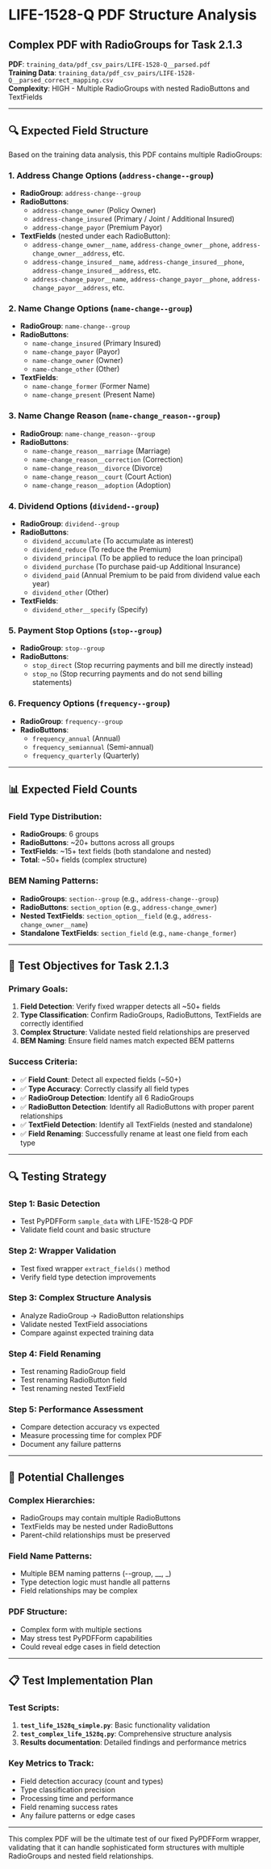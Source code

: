 # LIFE-1528-Q PDF Structure Analysis
## Complex PDF with RadioGroups for Task 2.1.3

**PDF**: `training_data/pdf_csv_pairs/LIFE-1528-Q__parsed.pdf`  
**Training Data**: `training_data/pdf_csv_pairs/LIFE-1528-Q__parsed_correct_mapping.csv`  
**Complexity**: HIGH - Multiple RadioGroups with nested RadioButtons and TextFields

---

## 🔍 **Expected Field Structure**

Based on the training data analysis, this PDF contains multiple RadioGroups:

### **1. Address Change Options** (`address-change--group`)
- **RadioGroup**: `address-change--group`
- **RadioButtons**:
  - `address-change_owner` (Policy Owner)
  - `address-change_insured` (Primary / Joint / Additional Insured)
  - `address-change_payor` (Premium Payor)
- **TextFields** (nested under each RadioButton):
  - `address-change_owner__name`, `address-change_owner__phone`, `address-change_owner__address`, etc.
  - `address-change_insured__name`, `address-change_insured__phone`, `address-change_insured__address`, etc.
  - `address-change_payor__name`, `address-change_payor__phone`, `address-change_payor__address`, etc.

### **2. Name Change Options** (`name-change--group`)
- **RadioGroup**: `name-change--group`
- **RadioButtons**:
  - `name-change_insured` (Primary Insured)
  - `name-change_payor` (Payor)
  - `name-change_owner` (Owner)
  - `name-change_other` (Other)
- **TextFields**:
  - `name-change_former` (Former Name)
  - `name-change_present` (Present Name)

### **3. Name Change Reason** (`name-change_reason--group`)
- **RadioGroup**: `name-change_reason--group`
- **RadioButtons**:
  - `name-change_reason__marriage` (Marriage)
  - `name-change_reason__correction` (Correction)
  - `name-change_reason__divorce` (Divorce)
  - `name-change_reason__court` (Court Action)
  - `name-change_reason__adoption` (Adoption)

### **4. Dividend Options** (`dividend--group`)
- **RadioGroup**: `dividend--group`
- **RadioButtons**:
  - `dividend_accumulate` (To accumulate as interest)
  - `dividend_reduce` (To reduce the Premium)
  - `dividend_principal` (To be applied to reduce the loan principal)
  - `dividend_purchase` (To purchase paid-up Additional Insurance)
  - `dividend_paid` (Annual Premium to be paid from dividend value each year)
  - `dividend_other` (Other)
- **TextFields**:
  - `dividend_other__specify` (Specify)

### **5. Payment Stop Options** (`stop--group`)
- **RadioGroup**: `stop--group`
- **RadioButtons**:
  - `stop_direct` (Stop recurring payments and bill me directly instead)
  - `stop_no` (Stop recurring payments and do not send billing statements)

### **6. Frequency Options** (`frequency--group`)
- **RadioGroup**: `frequency--group`
- **RadioButtons**:
  - `frequency_annual` (Annual)
  - `frequency_semiannual` (Semi-annual)
  - `frequency_quarterly` (Quarterly)

---

## 📊 **Expected Field Counts**

### **Field Type Distribution**:
- **RadioGroups**: 6 groups
- **RadioButtons**: ~20+ buttons across all groups
- **TextFields**: ~15+ text fields (both standalone and nested)
- **Total**: ~50+ fields (complex structure)

### **BEM Naming Patterns**:
- **RadioGroups**: `section--group` (e.g., `address-change--group`)
- **RadioButtons**: `section_option` (e.g., `address-change_owner`)
- **Nested TextFields**: `section_option__field` (e.g., `address-change_owner__name`)
- **Standalone TextFields**: `section_field` (e.g., `name-change_former`)

---

## 🎯 **Test Objectives for Task 2.1.3**

### **Primary Goals**:
1. **Field Detection**: Verify fixed wrapper detects all ~50+ fields
2. **Type Classification**: Confirm RadioGroups, RadioButtons, TextFields are correctly identified
3. **Complex Structure**: Validate nested field relationships are preserved
4. **BEM Naming**: Ensure field names match expected BEM patterns

### **Success Criteria**:
- ✅ **Field Count**: Detect all expected fields (~50+)
- ✅ **Type Accuracy**: Correctly classify all field types
- ✅ **RadioGroup Detection**: Identify all 6 RadioGroups
- ✅ **RadioButton Detection**: Identify all RadioButtons with proper parent relationships
- ✅ **TextField Detection**: Identify all TextFields (nested and standalone)
- ✅ **Field Renaming**: Successfully rename at least one field from each type

---

## 🔍 **Testing Strategy**

### **Step 1: Basic Detection**
- Test PyPDFForm `sample_data` with LIFE-1528-Q PDF
- Validate field count and basic structure

### **Step 2: Wrapper Validation**
- Test fixed wrapper `extract_fields()` method
- Verify field type detection improvements

### **Step 3: Complex Structure Analysis**
- Analyze RadioGroup → RadioButton relationships
- Validate nested TextField associations
- Compare against expected training data

### **Step 4: Field Renaming**
- Test renaming RadioGroup field
- Test renaming RadioButton field
- Test renaming nested TextField

### **Step 5: Performance Assessment**
- Compare detection accuracy vs expected
- Measure processing time for complex PDF
- Document any failure patterns

---

## 🚨 **Potential Challenges**

### **Complex Hierarchies**:
- RadioGroups may contain multiple RadioButtons
- TextFields may be nested under RadioButtons
- Parent-child relationships must be preserved

### **Field Name Patterns**:
- Multiple BEM naming patterns (--group, __, _)
- Type detection logic must handle all patterns
- Field relationships may be complex

### **PDF Structure**:
- Complex form with multiple sections
- May stress test PyPDFForm capabilities
- Could reveal edge cases in field detection

---

## 📋 **Test Implementation Plan**

### **Test Scripts**:
1. **`test_life_1528q_simple.py`**: Basic functionality validation
2. **`test_complex_life_1528q.py`**: Comprehensive structure analysis
3. **Results documentation**: Detailed findings and performance metrics

### **Key Metrics to Track**:
- Field detection accuracy (count and types)
- Type classification precision
- Processing time and performance
- Field renaming success rates
- Any failure patterns or edge cases

---

This complex PDF will be the ultimate test of our fixed PyPDFForm wrapper, validating that it can handle sophisticated form structures with multiple RadioGroups and nested field relationships.
